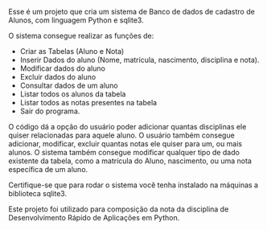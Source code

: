 Esse é um projeto que cria um sistema de Banco de dados de cadastro de Alunos, com linguagem Python e sqlite3.

O sistema consegue realizar as funções de:
- Criar as Tabelas (Aluno e Nota)
- Inserir Dados do aluno (Nome, matrícula, nascimento, disciplina e nota).
- Modificar dados do aluno
- Excluir dados do aluno
- Consultar dados de um aluno
- Listar todos os alunos da tabela
- Listar todos as notas presentes na tabela
- Sair do programa.

O código dá a opção do usuário poder adicionar quantas disciplinas ele quiser relacionadas para aquele aluno.
O usuário também consegue adicionar, modificar, excluir quantas notas ele quiser para um, ou mais alunos.
O sistema também consegue modificar qualquer tipo de dado existente da tabela, como a matrícula do Aluno, nascimento, ou uma nota específica de um aluno.

Certifique-se que para rodar o sistema você tenha instalado na máquinas a biblioteca sqlite3.

Este projeto foi utilizado para composição da nota da disciplina de Desenvolvimento Rápido de Aplicações em Python.